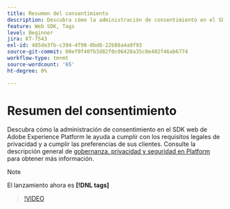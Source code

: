 ```yaml
---
title: Resumen del consentimiento
description: Descubra cómo la administración de consentimiento en el SDK web de Adobe Experience Platform le ayuda a cumplir con los requisitos legales de privacidad y a cumplir las preferencias de sus clientes.
feature: Web SDK, Tags
level: Beginner
jira: KT-7543
exl-id: 485de3fb-c394-4f98-8bd8-22b88a4a9f93
source-git-commit: 00ef0f40fb3d82f0c06428a35c0e402f46ab6774
workflow-type: tm+mt
source-wordcount: '65'
ht-degree: 0%

---
```


# Resumen del consentimiento

Descubra cómo la administración de consentimiento en el SDK web de Adobe Experience Platform le ayuda a cumplir con los requisitos legales de privacidad y a cumplir las preferencias de sus clientes. Consulte la descripción general de [gobernanza, privacidad y seguridad en Platform](https://experienceleague.adobe.com/docs/experience-platform/landing/governance-privacy-security/overview.html?lang=en#consent) para obtener más información.

>[!NOTE]
>
> El lanzamiento ahora es **[!DNL tags]**

>[!VIDEO](https://video.tv.adobe.com/v/332693/?learn=on)

